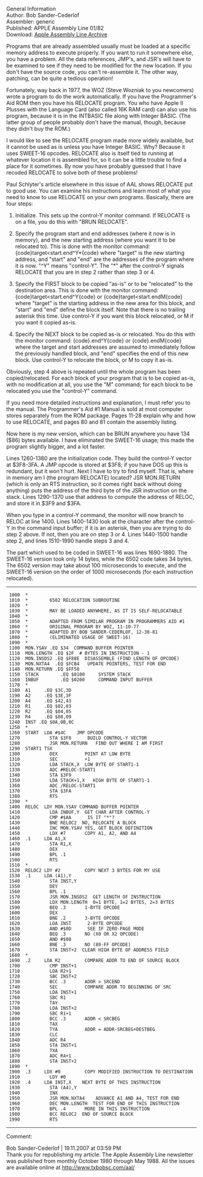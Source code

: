General Information   
Author: Bob Sander-Cederlof   
Assembler: generic   
Published: APPLE Assembly Line 01/82   
Download: [Apple Assembly Line Archive](http://www.txbobsc.com/aal/)   
  
  
Programs that are already assembled usually must be loaded at a specific memory address to execute properly.  If you want to run it somewhere else, you have a problem.  All the data references, JMP's, and JSR's will have to be examined to see if they need to be modified for the new location.  If you don't have the source code, you can't re-assemble it.  The other way, patching, can be quite a tedious operation!  
  
Fortunately, way back in 1977, the WOZ (Steve Wozniak to you newcomers) wrote a program to do the work automatically.  If you have the Programmer's Aid ROM then you have his RELOCATE program.  You who have Apple II Plusses with the Language Card (also called 16K RAM card) can also use his program, because it is in the INTBASIC file along with Integer BASIC.  (The latter group of people probably don't have the manual, though, because they didn't buy the ROM.)  
  
I would like to see the RELOCATE program made more widely available, but it cannot be used as is unless you have Integer BASIC.  Why?  Because it uses SWEET-16 opcodes.  RELOCATE also is itself tied to running at whatever location it is assembled for, so it can be a little trouble to find a place for it sometimes.  By now you have probably guessed that I have recoded RELOCATE to solve both of these problems!  
  
Paul Schlyter's article elsewhere in this issue of AAL shows RELOCATE put to good use.  You can examine his instructions and learn most of what you need to know to use RELOCATE on your own programs.  Basically, there are four steps:  
  
  
1.  Initialize.  This sets up the control-Y monitor command.  If RELOCATE is on a file, you do this with "BRUN RELOCATE".  
  
2.  Specify the program start and end addresses (where it now is in memory), and the new starting address (where you want it to be relocated to).  This is done with the monitor command:  {code}target<start.end^Y*{code} where "target" is the new starting address, and "start" and "end" are the addresses of the program where it is now.  "^Y" means "control-Y".  The "*" after the control-Y signals RELOCATE that you are in step 2 rather than step 3 or 4.  
  
3.  Specify the FIRST block to be copied "as-is" or to be "relocated" to the destination area.  This is done with the monitor command:  
{code}target<start.end^Y{code} or  {code}target<start.endM{code} where "target" is the starting address in the new area for this block, and "start" and "end" define the block itself.  Note that there is no trailing asterisk this time.  Use control-Y if you want this block relocated, or M if you want it copied as-is.  
  
4.  Specify the NEXT block to be copied as-is or relocated.  You do this with the monitor command: {code}.end^Y{code} or {code}.endM{code} where the target and start addresses are assumed to immediately follow the previously handled block, and "end" specifies the end of this new block.  Use control-Y to relocate the block, or M to copy it as-is.  
  
Obviously, step 4 above is repeated until the whole program has been copied/relocated.  For each block of your program that is to be copied as-is, with no modification at all, you use the "M" command; for each block to be relocated you use the "control-Y" command.  
  
If you need more detailed instructions and explanation, I must refer you to the manual.  The Programmer's Aid #1 Manual is sold at most computer stores separately from the ROM package.  Pages 11-28 explain why and how to use RELOCATE, and pages 80 and 81 contain the assembly listing.  
  
Now here is my new version, which can be BRUN anywhere you have 134 ($86) bytes available.  I have eliminated the SWEET-16 usage; this made the program slightly bigger, and a lot faster.  
  
Lines 1260-1380 are the initialization code.  They build the control-Y vector at $3F8-3FA.  A JMP opcode is stored at $3F8; if you have DOS up this is redundant, but it won't hurt.  Next I have to try to find myself.  That is, where in memory am I (the program RELOCATE) located?  JSR MON.RETURN (which is only an RTS instruction, so it comes right back without doing anything) puts the address of the third byte of the JSR instruction on the stack.  Lines 1290-1370 use that address to compute the address of RELOC, and store it in $3F9 and $3FA.  
  
When you type in a control-Y command, the monitor will now branch to RELOC at line 1400.  Lines 1400-1430 look at the character after the control-Y in the command input buffer; if it is an asterisk, then you are trying to do step 2 above.  If not, then you are on step 3 or 4.  Lines 1440-1500 handle step 2, and lines 1510-1990 handle steps 3 and 4.  
  
The part which used to be coded in SWEET-16 was lines 1690-1880.  The SWEET-16 version took only 14 bytes, while the 6502 code takes 34 bytes.  The 6502 version may take about 100 microseconds to execute, and the SWEET-16 version on the order of 1000 microseconds (for each instruction relocated).  
  
---
  
```
 1000  *
 1010  *		6502 RELOCATION SUBROUTINE
 1020  *
 1030  *		MAY BE LOADED ANYWHERE, AS IT IS SELF-RELOCATABLE
 1040  *
 1050  *		ADAPTED FROM SIMILAR PROGRAM IN PROGRAMMERS AID #1
 1060  *		ORIGINAL PROGRAM BY WOZ, 11-10-77
 1070  *		ADAPTED BY BOB SANDER-CEDERLOF, 12-30-81
 1080  *		(ELIMINATED USAGE OF SWEET-16)
 1090  *
 1100  MON.YSAV	.EQ $34  COMMAND BUFFER POINTER
 1110  MON.LENGTH .EQ $2F  # BYTES IN INSTRUCTION - 1
 1120  MON.INSDS2 .EQ $F88E  DISASSEMBLE (FIND LENGTH OF OPCODE)
 1130  MON.NXTA4  .EQ $FCB4	  UPDATE POINTERS, TEST FOR END
 1140  MON.RETURN .EQ $FF58
 1150  STACK		.EQ $0100	  SYSTEM STACK
 1160  INBUF		.EQ $0200	  COMMAND INPUT BUFFER
 1170  *
 1180  A1	  .EQ $3C,3D
 1190  A2	  .EQ $3E,3F
 1200  A4	  .EQ $42,43
 1210  R1	  .EQ $02,03
 1220  R2	  .EQ $04,05
 1230  R4	  .EQ $08,09
 1240  INST	.EQ $0A,0B,0C
 1250  *
 1260  START  LDA #$4C	  JMP OPCODE
 1270			STA $3F8	  BUILD CONTROL-Y VECTOR
 1280			JSR MON.RETURN	 FIND OUT WHERE I AM FIRST
 1290  START1 TSX
 1300			DEX			 POINT AT LOW BYTE
 1310			SEC			 +1
 1320			LDA STACK,X  LOW BYTE OF START1-1
 1330			ADC #RELOC-START1
 1340			STA $3F9
 1350			LDA STACK+1,X	HIGH BYTE OF START1-1
 1360			ADC /RELOC-START1
 1370			STA $3FA
 1380			RTS
 1390  *
 1400  RELOC  LDY MON.YSAV COMMAND BUFFER POINTER
 1410			LDA INBUF,Y  GET CHAR AFTER CONTROL-Y
 1420			CMP #$AA	  IS IT "*"?
 1430			BNE RELOC2	NO, RELOCATE A BLOCK
 1440			INC MON.YSAV YES, GET BLOCK DEFINITION
 1450			LDX #7		 COPY A1, A2, AND A4
 1460  .1	  LDA A1,X
 1470			STA R1,X
 1480			DEX
 1490			BPL .1
 1500			RTS
 1510  *
 1520  RELOC2 LDY #2		 COPY NEXT 3 BYTES FOR MY USE
 1530  .1	  LDA (A1),Y
 1540			STA INST,Y
 1550			DEY
 1560			BPL .1
 1570			JSR MON.INSDS2  GET LENGTH OF INSTRUCTION
 1580			LDX MON.LENGTH  0=1 BYTE, 1=2 BYTES, 2=3 BYTES
 1590			BEQ .3		 1-BYTE OPCODE
 1600			DEX
 1610			BNE .2		 3-BYTE OPCODE
 1620			LDA INST	  2-BYTE OPCODE
 1630			AND #$0D	  SEE IF ZERO-PAGE MODE
 1640			BEQ .3		 NO (X0 OR X2 OPCODE)
 1650			AND #$08
 1660			BNE .3		 NO (80-FF OPCODE)
 1670			STA INST+2	CLEAR HIGH BYTE OF ADDRESS FIELD
 1680  *
 1690  .2	  LDA R2		 COMPARE ADDR TO END OF SOURCE BLOCK
 1700			CMP INST+1
 1710			LDA R2+1
 1720			SBC INST+2
 1730			BCC .3		 ADDR > SRCEND
 1740			SEC			 COMPARE ADDR TO BEGINNING OF SRC
 1750			LDA INST+1
 1760			SBC R1
 1770			TAY
 1780			LDA INST+2
 1790			SBC R1+1
 1800			BCC .3		 ADDR < SRCBEG
 1810			TAX
 1820			TYA			 ADDR = ADDR-SRCBEG+DESTBEG
 1830			CLC
 1840			ADC R4
 1850			STA INST+1
 1860			TXA
 1870			ADC R4+1
 1880			STA INST+2
 1890  *
 1900  .3	  LDX #0		 COPY MODIFIED INSTRUCTION TO DESTINATION
 1910			LDY #0
 1920  .4	  LDA INST,X	NEXT BYTE OF THIS INSTRUCTION
 1930			STA (A4),Y
 1940			INX
 1950			JSR MON.NXTA4	 ADVANCE A1 AND A4, TEST FOR END
 1960			DEC MON.LENGTH  TEST FOR END OF THIS INSTRUCTION
 1970			BPL .4		 MORE IN THIS INSTRUCTION
 1980			BCC RELOC2	END OF SOURCE BLOCK
 1990			RTS

```
  
---
  
Comment:  
  
Bob Sander-Cederlof | 19.11.2007 at 03:59 PM  
Thank you for republishing my article. The Apple Assembly Line newsletter was published from monthly October 1980 through May 1988. All the issues are available online at http://www.txbobsc.com/aal/  
